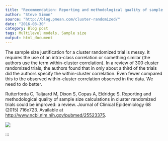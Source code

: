 ```yaml
---
title: "Recommendation: Reporting and methodological quality of sample size calculations in cluster randomized trials could be improved: a review"
author: "Steve Simon"
source: "http://blog.pmean.com/cluster-randomized/"
date: "2016-03-30"
category: Blog post
tags: Multilevel models, Sample size
output: html_document
---
```


The sample size justification for a cluster randomized trial is messy.
It requires the use of an intra-class correlation or something similar
(the authors use the term within-cluster correlation). In a review of
300 cluster randomized trials, the authors found that in only about a
third of the trials did the authors specify the within-cluster
correlation. Even fewer compared this to the observed within-cluster
correlation observed in the data. We need to do better.

<!---More--->

Rutterforda C, Taljaard M, Dixon S, Copas A, Eldridge S. Reporting and
methodological quality of sample size calculations in cluster randomized
trials could be improved: a review. Journal of Clinical Epidemiology 68
(2015) 716e723. Available at
<http://www.ncbi.nlm.nih.gov/pubmed/25523375>.

![](../../../images/cluster-randomized01.png)


:::

